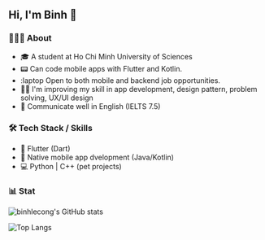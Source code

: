 ## Hi, I'm Binh 👋

### 👨🏻‍💻 About
- 🎓 A student at Ho Chi Minh University of Sciences
- 📟 Can code mobile apps with Flutter and Kotlin.
- :laptop Open to both mobile and backend job opportunities.
- 🏃‍♂️ I'm improving my skill in app development, design pattern, problem solving, UX/UI design
- 💬 Communicate well in English (IELTS 7.5)

### 🛠 Tech Stack / Skills
- 🎯 Flutter (Dart)
- 📱 Native mobile app dvelopment (Java/Kotlin)
- 💻 Python | C++ (pet projects)

### 📊 Stat
![binhlecong's GitHub stats](https://github-readme-stats.vercel.app/api?username=binhlecong&show_icons=true&theme=cobalt)

![Top Langs](https://github-readme-stats.vercel.app/api/top-langs/?username=binhlecong&theme=nightowl&layout=compact)
